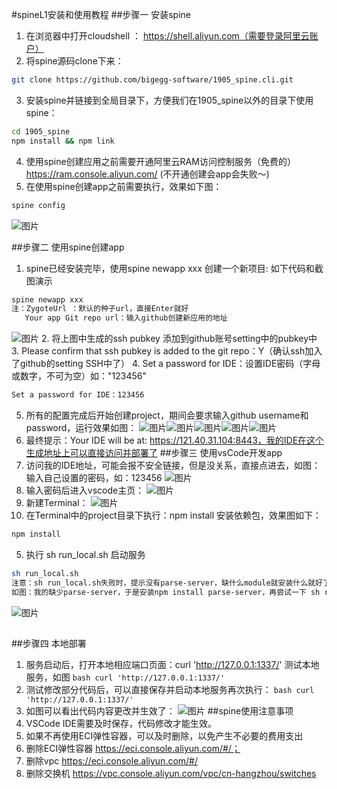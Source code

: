 #spineL1安装和使用教程
##步骤一 安装spine
  1. 在浏览器中打开cloudshell ： https://shell.aliyun.com（需要登录阿里云账户）
  2. 将spine源码clone下来：
   ```bash
   git clone https://github.com/bigegg-software/1905_spine.cli.git
   ```
  3. 安装spine并链接到全局目录下，方便我们在1905_spine以外的目录下使用spine：
   ```bash
   cd 1905_spine
   npm install && npm link
   ```
  4. 使用spine创建应用之前需要开通阿里云RAM访问控制服务（免费的）https://ram.console.aliyun.com/ (不开通创建会app会失败～)
  5. 在使用spine创建app之前需要执行，效果如下图：
   ```bash
   spine config
   ```
   ![图片](https://uploader.shimo.im/f/9TVv5Eufe1YkyaEF.png!thumbnail)

##步骤二 使用spine创建app
  1. spine已经安装完毕，使用spine newapp xxx 创建一个新项目: 如下代码和截图演示
   ```bash
   spine newapp xxx
   注：ZygoteUrl ：默认的种子url，直接Enter就好
      Your app Git repo url：输入github创建新应用的地址
   ```
   ![图片](https://uploader.shimo.im/f/jojYptMT91oRaF2f.png!thumbnail)
  2. 将上图中生成的ssh pubkey 添加到github账号setting中的pubkey中
  3. Please confirm that ssh pubkey is added to the git repo：Y（确认ssh加入了github的setting SSH中了）
  4. Set a password for IDE：设置IDE密码（字母或数字，不可为空）如："123456"
   ```bash
   Set a password for IDE：123456
   ```
  5. 所有的配置完成后开始创建project，期间会要求输入github username和password，运行效果如图：
   ![图片](https://uploader.shimo.im/f/WaP1teK1gLgvRWjg.png!thumbnail)![图片](https://uploader.shimo.im/f/BtOt8pLPLkwvvDA7.png!thumbnail)![图片](https://uploader.shimo.im/f/WV2P8wfmoZMlZmoi.png!thumbnail)![图片](https://uploader.shimo.im/f/cdwuzve2bFsulrvj.png!thumbnail)![图片](https://uploader.shimo.im/f/SIef3SEKn6Qg2iZz.png!thumbnail)
  6. 最终提示：Your IDE will be at: https://121.40.31.104:8443，我的IDE在这个生成地址上可以直接访问并部署了
##步骤三 使用vsCode开发app
  1. 访问我的IDE地址，可能会报不安全链接，但是没关系，直接点进去，如图：输入自己设置的密码，如：123456
   ![图片](https://uploader.shimo.im/f/jXSwRer1xgYJJS2F.png!thumbnail)
  2. 输入密码后进入vscode主页：
   ![图片](https://uploader.shimo.im/f/pOBOOh9Ejt0qSQMw.png!thumbnail)
  3. 新建Terminal：
   ![图片](https://uploader.shimo.im/f/7ldjlVZgrckJxWLc.png!thumbnail)
  4. 在Terminal中的project目录下执行：npm install 安装依赖包，效果图如下：
   ```bash
   npm install
   ```
  5. 执行 sh run_local.sh 启动服务
   ```bash
   sh run_local.sh
   注意：sh run_local.sh失败时，提示没有parse-server，缺什么module就安装什么就好了，
   如图：我的缺少parse-server，于是安装npm install parse-server，再尝试一下 sh run_local.sh 启动命令就成功了
   ```
   ![图片](https://uploader.shimo.im/f/VFXCTQpMhhQIHp2Y.png!thumbnail)
##
##步骤四 本地部署
  1. 服务启动后，打开本地相应端口页面：curl 'http://127.0.0.1:1337/' 测试本地服务，如图
    ```bash
    curl 'http://127.0.0.1:1337/'
    ```
  2. 测试修改部分代码后，可以直接保存并启动本地服务再次执行：
    ```bash
    curl 'http://127.0.0.1:1337/'
    ```
  3. 如图可以看出代码内容更改并生效了：
  ![图片](https://uploader.shimo.im/f/pi39tpBIr00w4Wql.png!thumbnail)
##spine使用注意事项
 1.	VSCode IDE需要及时保存，代码修改才能生效。
 2.	如果不再使用ECI弹性容器，可以及时删除，以免产生不必要的费用支出
 3.	删除ECI弹性容器 https://eci.console.aliyun.com/#/；
 4.	删除vpc https://eci.console.aliyun.com/#/
 5.	删除交换机 https://vpc.console.aliyun.com/vpc/cn-hangzhou/switches
